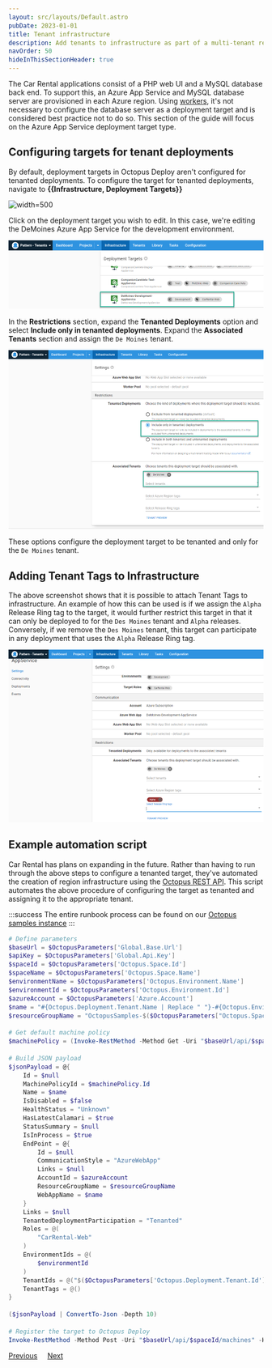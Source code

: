 ```yaml
---
layout: src/layouts/Default.astro
pubDate: 2023-01-01
title: Tenant infrastructure
description: Add tenants to infrastructure as part of a multi-tenant region setup in Octopus Deploy.
navOrder: 50
hideInThisSectionHeader: true
---
```


The Car Rental applications consist of a PHP web UI and a MySQL database back end.  To support this, an Azure App Service and MySQL database server are provisioned in each Azure region.  Using [workers](/docs/infrastructure/workers/index.md), it's not necessary to configure the database server as a deployment target and is considered best practice not to do so.  This section of the guide will focus on the Azure App Service deployment target type.

## Configuring targets for tenant deployments

By default, deployment targets in Octopus Deploy aren't configured for tenanted deployments.  To configure the target for tenanted deployments, navigate to **{{Infrastructure, Deployment Targets}}**

![](/images/octopus-deployment-targets.png "width=500")

Click on the deployment target you wish to edit.  In this case, we're editing the DeMoines Azure App Service for the development environment.

![](images/tenant-demoines-development.png "width=500")

In the **Restrictions** section, expand the **Tenanted Deployments** option and select **Include only in tenanted deployments**.  Expand the **Associated Tenants** section and assign the `De Moines` tenant.

![](images/tenant-demoines-tenanted.png "width=500")

These options configure the deployment target to be tenanted and only for the `De Moines` tenant.

## Adding Tenant Tags to Infrastructure
The above screenshot shows that it is possible to attach Tenant Tags to infrastructure.  An example of how this can be used is if we assign the `Alpha` Release Ring tag to the target, it would further restrict this target in that it can only be deployed to for the `Des Moines` tenant and `Alpha` releases.  Conversely, if we remove the `Des Moines` tenant, this target can participate in any deployment that uses the `Alpha` Release Ring tag.

![](images/tenant-demoines-tenanted-alpha-tag.png "width=500")

## Example automation script

Car Rental has plans on expanding in the future.  Rather than having to run through the above steps to configure a tenanted target, they've automated the creation of region infrastructure using the [Octopus REST API](/docs/octopus-rest-api/index.md).  This script automates the above procedure of configuring the target as tenanted and assigning it to the appropriate tenant. 

:::success
The entire runbook process can be found on our [Octopus samples instance](https://samples.octopus.app/app#/Spaces-682/projects/car-rental/operations/runbooks/Runbooks-1361/overview)
:::

```powershell
# Define parameters
$baseUrl = $OctopusParameters['Global.Base.Url']
$apiKey = $OctopusParameters['Global.Api.Key']
$spaceId = $OctopusParameters['Octopus.Space.Id']
$spaceName = $OctopusParameters['Octopus.Space.Name']
$environmentName = $OctopusParameters['Octopus.Environment.Name']
$environmentId = $OctopusParameters['Octopus.Environment.Id']
$azureAccount = $OctopusParameters['Azure.Account']
$name = "#{Octopus.Deployment.Tenant.Name | Replace " "}-#{Octopus.Environment.Name}-AppService"
$resourceGroupName = "OctopusSamples-$($OctopusParameters["Octopus.Space.Name"].Replace(' ', ''))-$($OctopusParameters["Octopus.Deployment.Tenant.Name"].Replace(' ', ''))-$($OctopusParameters["Octopus.Environment.Name"])-rg"

# Get default machine policy
$machinePolicy = (Invoke-RestMethod -Method Get -Uri "$baseUrl/api/$spaceId/machinepolicies/all" -Headers @{"X-Octopus-ApiKey"="$apiKey"}) | Where-Object {$_.Name -eq "Default Machine Policy"}

# Build JSON payload
$jsonPayload = @{
	Id = $null
    MachinePolicyId = $machinePolicy.Id
    Name = $name
    IsDisabled = $false
    HealthStatus = "Unknown"
    HasLatestCalamari = $true
    StatusSummary = $null
    IsInProcess = $true
    EndPoint = @{
    	Id = $null
        CommunicationStyle = "AzureWebApp"
        Links = $null
        AccountId = $azureAccount
        ResourceGroupName = $resourceGroupName
        WebAppName = $name
    }
    Links = $null
    TenantedDeploymentParticipation = "Tenanted"
    Roles = @(
    	"CarRental-Web"
    )
    EnvironmentIds = @(
    	$environmentId
    )
    TenantIds = @("$($OctopusParameters['Octopus.Deployment.Tenant.Id'])")
    TenantTags = @()
}

($jsonPayload | ConvertTo-Json -Depth 10)

# Register the target to Octopus Deploy
Invoke-RestMethod -Method Post -Uri "$baseUrl/api/$spaceId/machines" -Headers @{"X-Octopus-ApiKey"="$apiKey"} -Body ($jsonPayload | ConvertTo-Json -Depth 10)
```

<span><a class="btn btn-secondary" href="/docs/tenants/guides/multi-tenant-region/manage-tenant-and-tenant-tags">Previous</a></span>&nbsp;&nbsp;&nbsp;&nbsp;&nbsp;<span><a class="btn btn-success" href="/docs/tenants/guides/multi-tenant-region/deploying-to-release-ring">Next</a></span>
